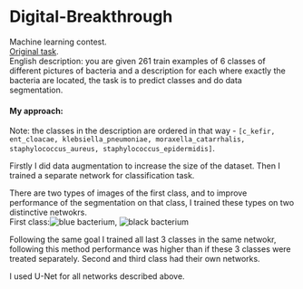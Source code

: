 # Digital-Breakthrough
Machine learning contest.  
[Original task](https://cups.mail.ru/tasks/1030).  
English description: you are given 261 train examples of 6 classes of different pictures of bacteria and a description for each where exactly the bacteria are located, the task is to predict classes and do data segmentation.

#### My approach:
Note: the classes in the description are ordered in that way - `[c_kefir, ent_cloacae, klebsiella_pneumoniae, moraxella_catarrhalis, staphylococcus_aureus, staphylococcus_epidermidis]`.  

Firstly I did data augmentation to increase the size of the dataset. Then I trained a separate network for classification task.  

There are two types of images of the first class, and to improve performance of the segmentation on that class, I trained these types on two distinctive netwokrs.  
First class:![blue bacterium](https://github.com/AndreyBocharnikov/Digital-Breakthrough/tree/master/images/first_class_blue.png), ![black bacterium](https://github.com/AndreyBocharnikov/Digital-Breakthrough/tree/master/images/first_class_black.png)

Following the same goal I trained all last 3 classes in the same netwokr, following this method performance was higher than if these 3 classes were treated separately. Second and third class had their own networks.  

I used U-Net for all networks described above.
